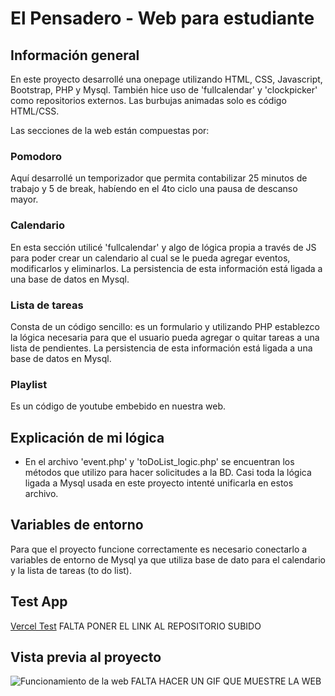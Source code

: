 # El Pensadero - Web para estudiante

## Información general
En este proyecto desarrollé una onepage utilizando  HTML, CSS, Javascript, Bootstrap, PHP y Mysql. También hice uso de 'fullcalendar' y 'clockpicker' como repositorios externos. Las burbujas animadas solo es código HTML/CSS.

Las secciones de la web están compuestas por:
### Pomodoro
Aquí desarrollé un temporizador que permita contabilizar 25 minutos de trabajo y 5 de break, habíendo en el 4to ciclo una pausa de descanso mayor.
### Calendario
En esta sección utilicé 'fullcalendar' y algo de lógica propia a través de JS para poder crear un calendario al cual se le pueda agregar eventos, modificarlos y eliminarlos. La persistencia de esta información está ligada a una base de datos en Mysql.
### Lista de tareas
Consta de un código sencillo: es un formulario y utilizando PHP establezco la lógica necesaria para que el usuario pueda agregar o quitar tareas a una lista de pendientes. La persistencia de esta información está ligada a una base de datos en Mysql.
### Playlist
Es un código de youtube embebido en nuestra web.

## Explicación de mi lógica
- En el archivo 'event.php' y 'toDoList_logic.php' se encuentran los métodos que utilizo para hacer solicitudes a la BD. Casi toda la lógica ligada a Mysql usada en este proyecto intenté unificarla en estos archivo.

## Variables de entorno
Para que el proyecto funcione correctamente es necesario conectarlo a variables de entorno de Mysql ya que utiliza base de dato para el calendario y la lista de tareas (to do list).

 ## Test App
 [Vercel Test](https://pildora-gamma-flax.vercel.app/) FALTA PONER EL LINK AL REPOSITORIO SUBIDO

 ## Vista previa al proyecto
![Funcionamiento de la web](./img/ElPensadero%5Bscreenrecording%5D.gif) FALTA HACER UN GIF QUE MUESTRE LA WEB